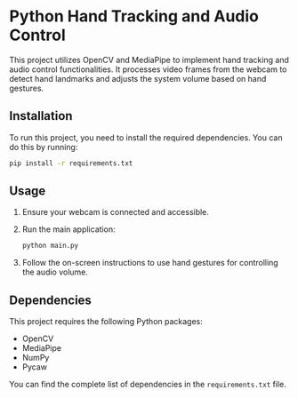 # Python Hand Tracking and Audio Control

This project utilizes OpenCV and MediaPipe to implement hand tracking and audio control functionalities. It processes video frames from the webcam to detect hand landmarks and adjusts the system volume based on hand gestures.

## Installation

To run this project, you need to install the required dependencies. You can do this by running:

```bash
pip install -r requirements.txt
```

## Usage

1. Ensure your webcam is connected and accessible.
2. Run the main application:

   ```bash
   python main.py
   ```

3. Follow the on-screen instructions to use hand gestures for controlling the audio volume.

## Dependencies

This project requires the following Python packages:

- OpenCV
- MediaPipe
- NumPy
- Pycaw

You can find the complete list of dependencies in the `requirements.txt` file.
